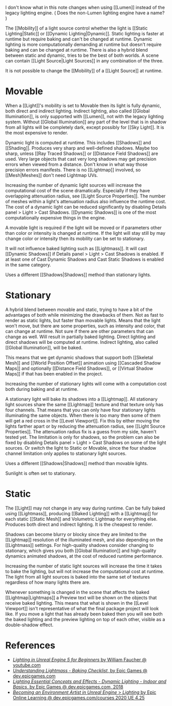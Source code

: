I don't know what in this note changes when using [[Lumen]] instead of the legacy lighting engine.
(
Does the non-Lumen lighting engine have a name?
)

The [[Mobility]] of a light source control whether the light is [[Static Lighting|Static]] or [[Dynamic Lighting|Dynamic]].
Static lighting is faster at runtime but require baking and can't be changed at runtime.
Dynamic lighting is more computationally demanding at runtime but doesn't require baking and can be changed at runtime.
There is also a hybrid blend between static and dynamic, tries to be the best of both worlds.
A scene can contain [[Light Source|Light Sources]] in any combination of the three.

It is not possible to change the [[Mobility]] of a [[Light Source]] at runtime.

# Movable

When a [[Light]]'s mobility is set to Movable then its light is fully dynamic, both direct and indirect lighting.
Indirect lighting, also called [[Global Illumination]], is only supported with [[Lumen]], not with the legacy lighting system.
Without [[Global Illumination]] any part of the level that is in shadow from all lights will be completely dark,
except possibly for [[Sky Light]].
It is the most expensive to render.

Dynamic light is computed at runtime.
This includes [[Shadows]] and [[Shading]].
Produces very sharp and well-defined shadows.
Maybe too sharp, unless [[Ray Traced Shadows]] or [[Distance Field Shadows]] are used.
Very large objects that cast very long shadows may get precision errors when viewed from a distance.
Don't know in what way those precision errors manifests.
There is no [[Lightmap]] involved, so [[Mesh|Meshes]] don't need Lightmap UVs.

Increasing the number of dynamic light sources will increase the computational cost of the scene dramatically.
Especially if they have overlapping attenuation radius, see [[Light Source Properties]].
The number of meshes within a light's attenuation radius also influence the runtime cost.
The cost of a dynamic light can be reduced significantly by disabling Details panel > Light > Cast Shadows.
[[Dynamic Shadows]] is one of the most computationally expensive things in the engine.

A movable light is required if the light will be moved or if parameters other than color or intensity is changed at runtime.
If the light will stay still by may change color or intensity then its mobility can be set to stationary.

It will not influence baked lighting such as [[Lightmass]].
It will cast [[Dynamic Shadows]] if Details panel > Light > Cast Shadows is enabled.
If at least one of Cast Dynamic Shadows and Cast Static Shadows is enabled in the same category.

Uses a different [[Shadows|Shadows]] method than stationary lights.


# Stationary

A hybrid blend between movable and static, trying to have a bit of the advantages of both while minimizing the drawbacks of them.
Not as fast to render as static lights, but faster than movable lights.
Means that the light won't move, but there are some properties, such as intensity and color, that can change at runtime.
Not sure if there are other parameters that can change as well.
Will result in partially baked lighting.
Direct lighting and direct shadows will be computed at runtime.
Indirect lighting, also called [[Global Illumination]], will be baked.

This means that we get dynamic shadows that support both [[Skeletal Mesh]] and [[World Position Offset]] animation
using [[Cascaded Shadow Maps]] and optionally [[Distance Field Shadows]], or [[Virtual Shadow Maps]] if that has been enabled in the project.

Increasing the number of stationary lights will come with a computation cost both during baking and at runtime.

A stationary light will bake its shadows into a [[Lightmap]].
All stationary light sources share the same [[Lightmap]] texture and that texture only has four channels.
That means that you can only have four stationary lights illuminating the same objects.
When there is too many then some of them will get a red cross in the [[Level Viewport]].
Fix this by either moving the lights farther apart or by reducing the attenuation radius, see [[Light Source Properties]].
The attenuation radius fix is a guess from my side, haven't tested yet.
The limitation is only for shadows, so the problem can also be fixed by disabling Details panel > Light > Cast Shadows on some of the light sources.
Or switch the light to Static or Movable, since the four shadow channel limitation only applies to stationary light sources.

Uses a different [[Shadows|Shadows]] method than movable lights.

Sunlight is often set to stationary.


# Static

The [[Light]] may not change in any way during runtime.
Can be fully baked using [[Lightmass]], producing [[Baked Lighting]] with a [[Lightmap]] for each static [[Static Mesh]] and Volumetric Lightmap for everything else.
Produces both direct and indirect lighting.
It is the cheapest to render.

Shadows can become blurry or blocky since they are limited to the [[Lightmap]] resolution of the illuminated mesh, and also depending on the [[Lightmass]] settings.
For high-quality shadows consider changing to stationary,
which gives you both [[Global Illumination]] and high-quality dynamics animated shadows,
at the cost of reduced runtime performance.

Increasing the number of static light sources will increase the time it takes to bake the lighting,
but will not increase the computational cost at runtime.
The light from all light sources is baked into the same set of textures regardless of how many lights there are.

Whenever something is changed in the scene that affects the baked [[Lightmap|Lightmaps]] a Preview text will be shown on the objects that receive baked lighting.
This means that what is shown in the [[Level Viewport]] isn't representative of what the final package project will look like.
If you move a light that has already been baked then you will see both the baked lighting and the preview lighting on top of each other,
visible as a double-shadow effect.

# References
- [_Lighting in Unreal Engine 5 for Beginners_ by William Faucher @ youtube.com](https://youtu.be/fSbBsXbjxPo?t=318)
- [_Understanding Lightmass - Baking Checklist_, by Epic Games @ dev.epicgames.com](https://dev.epicgames.com/community/learning/courses/yon/introducing-global-illumination/kn8/understanding-lightmass-baking-checklist)
- [_Lighting Essential Concepts and Effects - Dynamic Lighting - Indoor and Basics_, by Epic Games @ dev.epicgames.com, 2018](https://dev.epicgames.com/community/learning/courses/Xwp/lighting-essential-concepts-and-effects/mX9k/dynamic-lighting-indoor-and-basics)
- [_Becoming an Environment Artist in Unreal Engine_ > _Lighting_ by Epic Online Learning @ dev.epicgames.com/courses 2020 UE 4.25](https://dev.epicgames.com/community/learning/courses/Gm/becoming-an-environment-artist-in-unreal-engine/oE6/unreal-engine-lighting)



